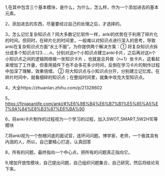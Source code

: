 1,在其中包含三个基本模块，是什么，为什么，怎么样，作为一个添加进去的基本元素。     

2，添加进去的东西，尽量要经过自己的处理之后，才选择的。

3，怎么记忆复杂知识点？同大多数记忆软件一样，anki的优势在于利用了碎片化的时间。但同时，在碎片化的时间里，一般难以对知识点进行深入的思考，导致anki在复杂知识点方面“水土不服”。为你提供两个解决方案：① 将复杂知识点拆分成多个知识点123……n，分别对这n个小知识点建立anki卡片，之后再对这n个小知识点之间的逻辑网络做一张知识卡片 ，也就是总共做（n+1）张卡片。这看起来增加了工作量，但善用插件下也不会多花多少时间，反倒在学习卡片的制作过程中加深了理解，效果倍增。 ② 将大知识点与小知识点分开，分别建立记忆库。在碎片时间中，就看细碎的知识点；在整段时间里，就集中攻克大型知识点。

4，大全https://zhuanlan.zhihu.com/p/21328602

5，https://finjapanlife.com/anki/#%E6%9B%B4%E6%B7%B1%E5%85%A5%E7%9A%84%E8%B3%87%E6%BA%90

6，将anki卡片制作的过程视为一个学习的过程，加入SWOT,SMART,5W2H1E等模块

7,将anki视为一个刨根问底的面试官，连环问问题。博学家，老师，一个极其具有内涵的人，所以，自己要精心打造，认真回答   

8，所有的问题，最终指向一个中心点，把所有的问题真正指向它。   

9,增加开放性模块，自己提出问题，自己组织问题集合，自己研究，然后将结论背下来。    











































